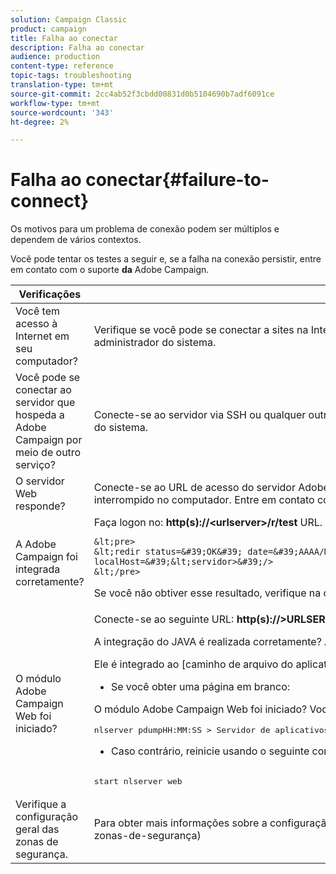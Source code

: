 ```yaml
---
solution: Campaign Classic
product: campaign
title: Falha ao conectar
description: Falha ao conectar
audience: production
content-type: reference
topic-tags: troubleshooting
translation-type: tm+mt
source-git-commit: 2cc4ab52f3cbdd00831d0b5104690b7adf6091ce
workflow-type: tm+mt
source-wordcount: '343'
ht-degree: 2%

---
```



# Falha ao conectar{#failure-to-connect}

Os motivos para um problema de conexão podem ser múltiplos e dependem de vários contextos.

Você pode tentar os testes a seguir e, se a falha na conexão persistir, entre em contato com o suporte **da** Adobe Campaign.



<table> 
 <thead> 
  <tr> 
   <th>Verificações<br /> </th> 
   <th>Solução<br /> </th> 
  </tr> 
 </thead> 
 <tbody> 
  <tr> 
   <td>Você tem acesso à Internet em seu computador?</td> 
   <td>Verifique se você pode se conectar a sites na Internet (por exemplo). Se você não conseguir se conectar, o problema está em sua máquina. Entre em contato com o administrador do sistema.</td>
  </tr>
  <tr> 
   <td>Você pode se conectar ao servidor que hospeda a Adobe Campaign por meio de outro serviço?</td> 
   <td>Conecte-se ao servidor via SSH ou qualquer outro meio. Se isso não for possível, a empresa do host apresenta um problema. Entre em contato com o administrador do sistema.</td>
  </tr>
  <tr> 
   <td>O servidor Web responde?</td> 
   <td>Conecte-se ao URL de acesso do servidor Adobe Campaign usando um navegador da Web: <b>http(s):// &lt;urlserver&gt;</b>. Se não responder, o servidor Web será interrompido no computador. Entre em contato com o administrador do sistema da empresa do host para reiniciar o serviço.</td>
  </tr>
  <tr> 
   <td>A Adobe Campaign foi integrada corretamente?</td> 
   <td>Faça logon no: <b>http(s)://&lt;urlserver&gt;/r/test</b> URL. O servidor deve retornar o seguinte tipo de mensagem:

    &lt;pre>
    &lt;redir status=&#39;OK&#39; date=&#39;AAAA/MM/DD HH:MM:SS&#39; build=&#39;XXXX&#39; host=&#39;&lt;nome do host>&#39; localHost=&#39;&lt;servidor>&#39;/>
    &lt;/pre>
Se você não obtiver esse resultado, verifique na configuração do servidor Web se a integração é considerada.</td>
</tr>
  <tr> 
   <td>O módulo Adobe Campaign Web foi iniciado?</td> 
   <td>Conecte-se ao seguinte URL: <b>http(s)://&gt;URLSERVER&lt;/nl/jsp/logon.jsp</b>* Se você obtiver um erro de Java Tomcat:

A integração do JAVA é realizada corretamente? A Adobe Campaign requer um SUN JDK.

Ele é integrado ao [caminho de arquivo do aplicativo]/nl6/customer.sh

* Se você obter uma página em branco:

O módulo Adobe Campaign Web foi iniciado? Você deve obter:

<pre>
nlserver pdumpHH:MM:SS &gt; Servidor de aplicativos para Adobe Campaign Classic (compilação 7.X YY.R XXX@SHA1) de DD/MM/AAAA[...]web@default (27515) - 55.2 Mb[...]
</pre>

* Caso contrário, reinicie usando o seguinte comando:

<pre>        
start nlserver web
</pre>
</td>
</tr>
  <tr>
  	<td>Verifique a configuração geral das zonas de segurança.</td>
  	<td>Para obter mais informações sobre a configuração de zonas de segurança, consulte [esta seção](../../installation/using/configuring-campaign-server.md#definindo-zonas-de-segurança)</td>
  </tr>
 </tbody> 
</table>

